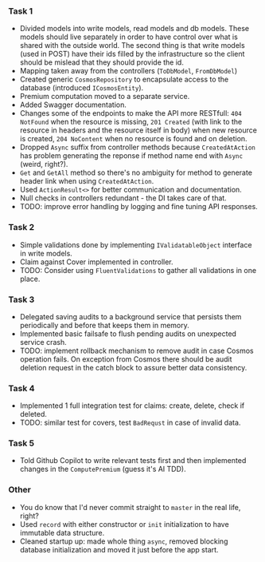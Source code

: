 ### Task 1

- Divided models into write models, read models and db models. These models should live separately in order to have control over what is shared with the outside world. The second thing is that write models (used in POST) have their ids filled by the infrastructure so the client should be mislead that they should provide the id.
- Mapping taken away from the controllers (`ToDbModel`, `FromDbModel`)
- Created generic `CosmosRepository` to encapsulate access to the database (introduced `ICosmosEntity`).
- Premium computation moved to a separate service.
- Added Swagger documentation.
- Changes some of the endpoints to make the API more RESTfull: `404 NotFound` when the resource is missing, `201 Created` (with link to the resource in headers and the resource itself in body) when new resource is created, `204 NoContent` when no resource is found and on deletion.
- Dropped `Async` suffix from controller methods because `CreatedAtAction` has problem generating the reponse if method name end with `Async` (weird, right?).
- `Get` and `GetAll` method so there's no ambiguity for method to generate header link when using `CreatedAtAction`.
- Used `ActionResult<>` for better communication and documentation.
- Null checks in controllers redundant - the DI takes care of that.
- TODO: improve error handling by logging and fine tuning API responses.

### Task 2

- Simple validations done by implementing `IValidatableObject` interface in write models.
- Claim against Cover implemented in controller.
- TODO: Consider using `FluentValidations` to gather all validations in one place.

### Task 3
- Delegated saving audits to a background service that persists them periodically and before that keeps them in memory.
- Implemented basic failsafe to flush pending audits on unexpected service crash.
- TODO: implement rollback mechanism to remove audit in case Cosmos operation fails. On exception from Cosmos there should be audit deletion request in the catch block to assure better data consistency.

### Task 4
- Implemented 1 full integration test for claims: create, delete, check if deleted.
- TODO: similar test for covers, test `BadRequst` in case of invalid data.

### Task 5
- Told Github Copilot to write relevant tests first and then implemented changes in the `ComputePremium` (guess it's AI TDD).

### Other
- You do know that I'd never commit straight to `master` in the real life, right?
- Used `record` with either constructor or `init` initialization to have immutable data structure.
- Cleaned startup up: made whole thing `async`, removed blocking database initialization and moved it just before the app start.